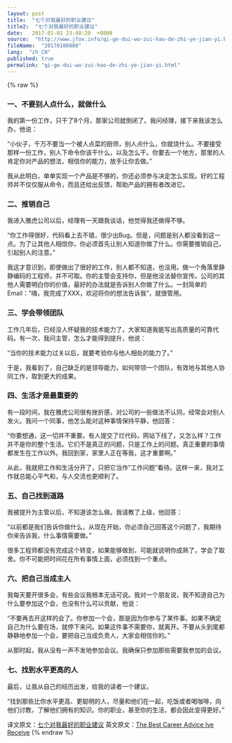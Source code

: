```yaml
---
layout: post
title:  "七个对我最好的职业建议"
title2:  "七个对我最好的职业建议"
date:   2017-01-01 23:48:20  +0800
source:  "http://www.jfox.info/qi-ge-dui-wo-zui-hao-de-zhi-ye-jian-yi.html"
fileName:  "20170100800"
lang:  "zh_CN"
published: true
permalink: "qi-ge-dui-wo-zui-hao-de-zhi-ye-jian-yi.html"
---
```

{% raw %}
### 一、不要别人点什么，就做什么

我的第一份工作，只干了8个月，那家公司就倒闭了。我问经理，接下来我该怎么办，他说：

“小伙子，千万不要当一个被人点菜的厨师，别人点什么，你就烧什么。不要接受那样一份工作，别人下命令你该干什么，以及怎么干。你要去一个地方，那里的人肯定你对产品的想法，相信你的能力，放手让你去做。”

我从此明白，单单实现一个产品是不够的，你还必须参与决定怎么实现。好的工程师并不仅仅服从命令，而且还给出反馈，帮助产品的拥有者改进它。

 

### 二、推销自己

我进入雅虎公司以后，经理有一天跟我谈话，他觉得我还做得不够。

“你工作得很好，代码看上去不错，很少出Bug。但是，问题是别人都没看到这一点。为了让其他人相信你，你必须首先让别人知道你做了什么。你需要推销自己，引起别人的注意。”

我这才意识到，即使做出了很好的工作，别人都不知道，也没用。做一个角落里静静编码的工程师，并不可取。你的主管会支持你，但是他没法替你宣传。公司的其他人需要明白你的价值，最好的办法就是告诉别人你做了什么。一封简单的Email：”嗨，我完成了XXX，欢迎将你的想法告诉我”，就很管用。

 

### 三、学会带领团队

工作几年后，已经没人怀疑我的技术能力了，大家知道我能写出高质量的可靠代码。有一次，我问主管，怎么才能得到提升，他说：

“当你的技术能力过关以后，就要考验你与他人相处的能力了。”

于是，我看到了，自己缺乏的是领导能力，如何带领一个团队，有效地与其他人协同工作，取到更大的成果。

 

### 四、生活才是最重要的

有一段时间，我在雅虎公司很有挫折感，对公司的一些做法不认同，经常会对别人发火。我问一个同事，他怎么能对这种事情保持平静，他回答：

“你要想通，这一切并不重要。有人提交了烂代码，网站下线了，又怎么样？工作并不是你的整个生活。它们不是真正的问题，只是工作上的问题。真正重要的事情都发生在工作以外。我回到家，家里人正在等我，这才重要啊。”

从此，我就把工作和生活分开了，只把它当作”工作问题”看待。这样一来，我对工作就总能心平气和，与人交流也更顺利了。

 

### 五、自己找到道路

我被提升为主管以后，不知道该怎么做。我请教了上级，他回答：

“以前都是我们告诉你做什么，从现在开始，你必须自己回答这个问题了，我期待你来告诉我，什么事情需要做。”

很多工程师都没有完成这个转变，如果能够做到，可能就说明你成熟了，学会了取舍。你不可能把时间花在所有事情上面，必须找到一个重点。

 

### 六、把自己当成主人

我每天要开很多会，有些会议我根本无话可说。我对一个朋友说，我不知道自己为什么要参加这个会，也没有什么可以贡献，他说：

“不要再去开这样的会了。你参加一个会，那是因为你参与了某件事。如果不确定自己为什么要在场，就停下来问。如果这件事不需要你，就离开。不要从头到尾都静静地参加一个会，要把自己当成负责人，大家会相信你的。”

从那时起，我从没有一声不发地参加会议。我确保只参加那些需要我参加的会议。

 

### 七、找到水平更高的人

最后，让我从自己的经历出发，给我的读者一个建议。

“找到那些比你水平更高、更聪明的人，尽量和他们在一起，吃饭或者喝咖啡，向他们讨教，了解他们拥有的知识。你的职业，甚至你的生活，都会因此变得更好。”

译文原文：[七个对我最好的职业建议](http://www.jfox.info/go.php?url=http://www.ruanyifeng.com/blog/2015/09/career-advice.html)
英文原文：[The Best Career Advice Ive Receive](http://www.jfox.info/go.php?url=https://www.nczonline.net/blog/2013/10/15/the-best-career-advice-ive-received/)
{% endraw %}
